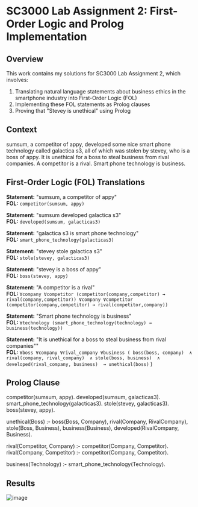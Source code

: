 # SC3000 Lab Assignment 2: First-Order Logic and Prolog Implementation

## Overview  
This work contains my solutions for SC3000 Lab Assignment 2, which involves:  
1. Translating natural language statements about business ethics in the smartphone industry into First-Order Logic (FOL)  
2. Implementing these FOL statements as Prolog clauses  
3. Proving that "Stevey is unethical" using Prolog

## Context
sumsum, a competitor of appy, developed some nice smart phone technology called galactica
s3, all of which was stolen by stevey, who is a boss of appy. It is unethical for a boss to steal 
business from rival companies. A competitor is a rival. Smart phone technology is business. 

## First-Order Logic (FOL) Translations
**Statement:** "sumsum, a competitor of appy"  
**FOL:** `competitor(sumsum, appy)`

**Statement:** "sumsum developed galactica s3"  
**FOL:** `developed(sumsum, galacticas3)`

**Statement:** "galactica s3 is smart phone technology"  
**FOL:** `smart_phone_technology(galacticas3)`

**Statement:** "stevey stole galactica s3"  
**FOL:** `stole(stevey, galacticas3)`

**Statement:** "stevey is a boss of appy"  
**FOL:** `boss(stevey, appy)`

**Statement:** "A competitor is a rival"  
**FOL:**
`∀company ∀competitor (competitor(company,competitor) → rival(company,competitor))
∀company ∀competitor (competitor(company,competitor) → rival(competitor,company))`

**Statement:** "Smart phone technology is business"  
**FOL:** `∀technology (smart_phone_technology(technology) → business(technology))`

**Statement:** "It is unethical for a boss to steal business from rival companies""  
**FOL:** `∀boss ∀company ∀rival_company ∀business (
    boss(boss, company) 
    ∧ rival(company, rival_company) 
    ∧ stole(boss, business) 
    ∧ developed(rival_company, business) 
    → unethical(boss)`
)

## Prolog Clause
competitor(sumsum, appy).
developed(sumsum, galacticas3).
smart_phone_technology(galacticas3).
stole(stevey, galacticas3).
boss(stevey, appy).

unethical(Boss) :- boss(Boss, Company),
    		       rival(Company, RivalCompany),
    		       stole(Boss, Business),
    		       business(Business),
    		       developed(RivalCompany, Business).

rival(Competitor, Company) :- competitor(Company, Competitor).
rival(Company, Competitor) :- competitor(Company, Competitor).

business(Technology) :- smart_phone_technology(Technology).

## Results
![image](https://github.com/user-attachments/assets/f9487127-fbf3-4e7b-9c27-c3054d144c4c)
